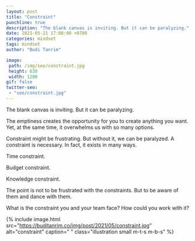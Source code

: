 ```yaml
---
layout: post
title: "Constraint"
punchline: true
description: "The blank canvas is inviting. But it can be paralyzing."
date: 2021-05-21 17:00:00 +0700
categories: mindset
tags: mindset
author: "Budi Tanrim"

image:
 path: /img/seo/constraint.jpg
 height: 630
 width: 1200
gif: false
twitter-seo: 
 - "seo/constraint.jpg"
---
```


The blank canvas is inviting. But it can be paralyzing.

The emptiness creates the opportunity for you to create anything you want. Yet, at the same time, it overwhelms us with so many options. 

Constraint might be frustrating. But without it, we can be paralyzed. A constraint is necessary. In fact, it exists in many ways.

Time constraint.

Budget constraint.

Knowledge constraint.

The point is not to be frustrated with the constraints. But to be aware of them and dance with them.

What is the constraint you and your team face? How could you work with it?


{% include image.html 
src="https://buditanrim.co/img/post/2021/05/constraint.jpg" 
alt="constraint" 
caption=" "
class="illustration small m-t-s m-b-s" %}